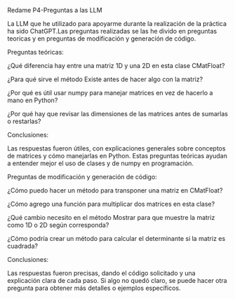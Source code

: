 Redame P4-Preguntas a las LLM

La LLM que he utilizado para apoyarme durante la realización de la práctica ha sido ChatGPT.Las preguntas realizadas se las he
divido en preguntas teoricas y en preguntas de modificación y generación de código.


Preguntas teóricas:

¿Qué diferencia hay entre una matriz 1D y una 2D en esta clase CMatFloat?

¿Para qué sirve el método Existe antes de hacer algo con la matriz?

¿Por qué es útil usar numpy para manejar matrices en vez de hacerlo a mano en Python?

¿Por qué hay que revisar las dimensiones de las matrices antes de sumarlas o restarlas?

Conclusiones:

Las respuestas fueron útiles, con explicaciones generales sobre conceptos de matrices y cómo manejarlas en Python. 
Estas preguntas teóricas ayudan a entender mejor el uso de clases y de numpy en programación.



Preguntas de modificación y generación de código:

¿Cómo puedo hacer un método para transponer una matriz en CMatFloat?

¿Cómo agrego una función para multiplicar dos matrices en esta clase?

¿Qué cambio necesito en el método Mostrar para que muestre la matriz como 1D o 2D según corresponda?

¿Cómo podría crear un método para calcular el determinante si la matriz es cuadrada?

Conclusiones:

Las respuestas fueron precisas, dando el código solicitado y una explicación clara de cada paso.
Si algo no quedó claro, se puede hacer otra pregunta para obtener más detalles o ejemplos específicos.

